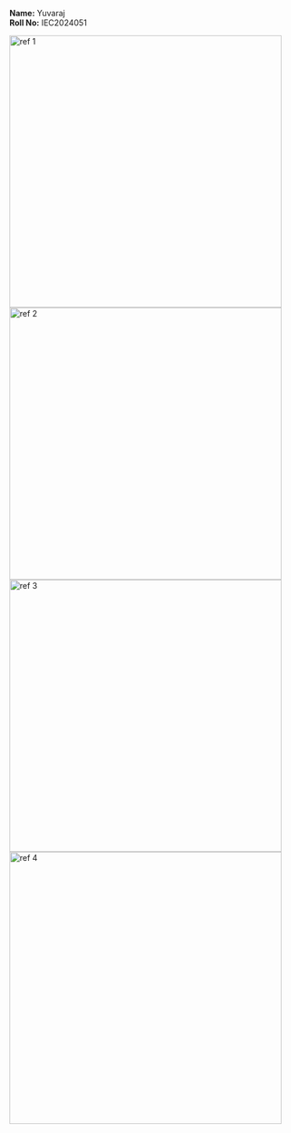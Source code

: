 **Name:** Yuvaraj  
**Roll No:** IEC2024051

<img width="480" height="" alt="ref 1" src="https://github.com/user-attachments/assets/450d5c3f-f717-40c2-840c-835574fe09b7" />
<img width="480" height="" alt="ref 2" src="https://github.com/user-attachments/assets/b257ea94-81ec-45ef-a4e6-7c58e003d095" />
<img width="480" height="" alt="ref 3" src="https://github.com/user-attachments/assets/77140109-0fab-4bcc-9aa0-adfce45122c5" />
<img width="480" height="" alt="ref 4" src="https://github.com/user-attachments/assets/cf2a66e6-0209-41f9-a407-c2c3550469dd" />
